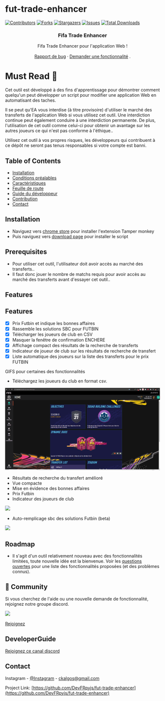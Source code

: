 # fut-trade-enhancer

[![Contributors][contributors-shield]][contributors-url]
[![Forks][forks-shield]][forks-url]
[![Stargazers][stars-shield]][stars-url]
[![Issues][issues-shield]][issues-url]
[![Total Downloads](https://img.shields.io/github/downloads/DevFRpyjs/fut-trade-enhancer/total.svg)]()

<p align="center"> 
  <h3 align="center">Fifa Trade Enhancer</h3>

  <p align="center">
    Fifa Trade Enhancer pour l'application Web !
    <br />  
    <br /> 
    <a href="https://github.com/DevFRpyjs/fut-trade-enhancer/issues">Rapport de bug</a>
    ·
    <a href="https://github.com/DevFRpyjs/fut-trade-enhancer/issues">Demander une fonctionnalité</a>
  .
  
  # Must Read :no_entry_sign:
  
  Cet outil est développé à des fins d'apprentissage pour démontrer comment quelqu'un peut développer un script pour modifier une application Web en automatisant des taches.
  
   Il se peut qu'EA vous interdise (à titre provisoire) d'utiliser le marché des transferts de l'application Web si vous utilisez cet outil. Une interdiction continue peut également conduire à une interdiction permanente. De plus, l'utilisation de cet outil comme celui-ci pour obtenir un avantage sur les autres joueurs ce qui n'est pas conforme à l'éthique..  
   
   Utilisez cet outil à vos propres risques, les développeurs qui contribuent à ce dépôt ne seront pas tenus responsables si votre compte est banni.
  </p>
</p>

<!-- TABLE OF CONTENTS -->

## Table of Contents

- [Installation](#installation)
- [Conditions préalables](#prerequisites)
- [Caractéristiques](#features)
- [Feuille de route](#roadmap)
- [Guide du développeur](#developerguide)
- [Contribution](#contributing)
- [Contact](#contact)

<!-- installation -->

## Installation

- Naviguez vers [chrome store](https://chrome.google.com/webstore/detail/tampermonkey/dhdgffkkebhmkfjojejmpbldmpobfkfo?hl=fr-fr) pour installer l'extension Tamper monkey
- Puis naviguez vers [download page](https://github.com/ckalgos/fut-trade-enhancer/releases/latest/download/fut-trade-enhancer.user.js) pour installer le script

## Prerequisites

- Pour utiliser cet outil, l'utilisateur doit avoir accès au marché des transferts..
- Il faut donc jouer le nombre de matchs requis pour avoir accès au marché des transferts avant d'essayer cet outil..

<!-- features -->

## Features

## Features

- [x] Prix Futbin et indique les bonnes affaires
- [x] Rassemble les solutions SBC pour FUTBIN
- [x] Télécharger les joueurs de club en CSV
- [x] Masquer la fenêtre de confirmation ENCHERE
- [x] Affichage compact des résultats de la recherche de transferts
- [x] Indicateur de joueur de club sur les résultats de recherche de transfert
- [x] Liste automatique des joueurs sur la liste des transferts pour le prix FUTBIN

GIFS pour certaines des fonctionnalités

- Téléchargez les joueurs du club en format csv.

![](demos/Club%20Download.gif)

- Résultats de recherche du transfert amélioré
- Vue compacte
- Mise en évidence des bonnes affaires
- Prix Futbin
- Indicateur des joueurs de club

![](demos/Enhanced%20Transfer%20Result.gif)

- Auto-remplicage sbc des solutions Futbin (beta)

![](demos/Auto%20Sbc.gif)

<!-- roadmap -->

## Roadmap

- Il s'agit d'un outil relativement nouveau avec des fonctionnalités limitées, toute nouvelle idée est la bienvenue.
  Voir les [questions ouvertes](https://github.com/DevFRpyjs/fut-trade-enhancer/issues) pour une liste des fonctionnalités proposées (et des problèmes connus).

## 💬 Community

Si vous cherchez de l'aide ou une nouvelle demande de fonctionnalité, rejoignez notre groupe discord.

<img src="https://img.shields.io/discord/1044717314379100191?color=green&label=Discord&logo=discord&logoColor=white">

<a href="https://discord.gg/MKbzeRMQ9Y">Rejoignez</a>

<!-- developerguide -->

## DeveloperGuide

<a href="https://discord.gg/MKbzeRMQ9Y">Rejoignez ce canal discord</a>

<!-- CONTRIBUTING -->

<!-- CONTACT -->

## Contact

Instagram - [@Instagram](https://www.instagram.com/ckalgos/) - ckalgos@gmail.com

Project Link: [https://github.com/DevFRpyjs/fut-trade-enhancer](https://github.com/DevFRpyjs/fut-trade-enhancer)

<!-- MARKDOWN LINKS & IMAGES -->

[contributors-shield]: https://img.shields.io/github/contributors/DevFRpyjs/fut-trade-enhancer.svg?style=flat-square
[contributors-url]: https://github.com/DevFRpyjs/fut-trade-enhancer/graphs/contributors
[forks-shield]: https://img.shields.io/github/forks/DevFRpyjs/fut-trade-enhancer.svg?style=flat-square
[forks-url]: https://github.com/DevFRpyjs/fut-trade-enhancer/network/members
[stars-shield]: https://img.shields.io/github/stars/DevFRpyjs/fut-trade-enhancer.svg?style=flat-square
[stars-url]: https://github.com/DevFRpyjs/fut-trade-enhancer/stargazers
[issues-shield]: https://img.shields.io/github/issues/DevFRpyjs/fut-trade-enhancer.svg?style=flat-square
[issues-url]: https://github.com/DevFRpyjs/fut-trade-enhancer/issues
